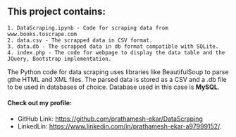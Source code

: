 ## This project contains:
```
1. DataScraping.ipynb - Code for scraping data from www.books.toscrape.com
2. data.csv - The scrapped data in CSV format.
3. data.db - The scrapped data in db format compatible with SQLite.
4. index.php - The code for webpage to display the data table and the JQuery, Bootstrap implementation.
```

The Python code for data scraping uses libraries like BeautifulSoup to parse gthe HTML and XML files. The parsed data is stored as a CSV and a .db file to be used in databases of choice. Database used in this case is **MySQL**.

#### Check out my profile: 
* GitHub Link: https://github.com/prathamesh-ekar/DataScraping
* LinkedLin: https://www.linkedin.com/in/prathamesh-ekar-a97999152/.
